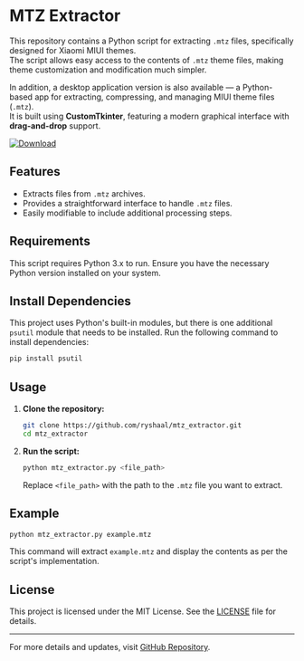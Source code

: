 
# MTZ Extractor

This repository contains a Python script for extracting `.mtz` files, specifically designed for Xiaomi MIUI themes.  
The script allows easy access to the contents of `.mtz` theme files, making theme customization and modification much simpler.

In addition, a desktop application version is also available — a Python-based app for extracting, compressing, and managing MIUI theme files (`.mtz`).  
It is built using **CustomTkinter**, featuring a modern graphical interface with **drag-and-drop** support.

[![Download](https://img.shields.io/badge/Download%20MTZ_Extractor-v2.0-blue?style=for-the-badge&logo=windows)](https://github.com/ryshaal/mtz_extractor/releases/download/v2.0/MTZ_Extractor.exe)


## Features

- Extracts files from `.mtz` archives.
- Provides a straightforward interface to handle `.mtz` files.
- Easily modifiable to include additional processing steps.

## Requirements

This script requires Python 3.x to run. Ensure you have the necessary Python version installed on your system.

## Install Dependencies

This project uses Python's built-in modules, but there is one additional `psutil` module that needs to be installed. Run the following command to install dependencies:

```bash
pip install psutil
```

## Usage

1. **Clone the repository:**
   ```bash
   git clone https://github.com/ryshaal/mtz_extractor.git
   cd mtz_extractor
   ```

2. **Run the script:**
   ```bash
   python mtz_extractor.py <file_path>
   ```

   Replace `<file_path>` with the path to the `.mtz` file you want to extract.

## Example

```bash
python mtz_extractor.py example.mtz
```

This command will extract `example.mtz` and display the contents as per the script's implementation.

## License

This project is licensed under the MIT License. See the [LICENSE](LICENSE) file for details.

---

For more details and updates, visit [GitHub Repository](https://github.com/ryshaal).
